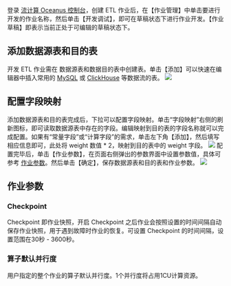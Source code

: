 登录 [流计算 Oceanus 控制台](https://console.cloud.tencent.com/oceanus)，创建 ETL 作业后，在【作业管理】中单击要进行开发的作业名称，然后单击【开发调试】，即可在草稿状态下进行作业开发。【作业草稿】即表示当前正处于可编辑的草稿状态下。

## 添加数据源表和目的表
开发 ETL 作业需在 数据源表和数据目的表中创建表。单击【添加】可以快速在编辑器中插入常用的 [MySQL](https://cloud.tencent.com/document/product/849/52698) 或 [ClickHouse](https://cloud.tencent.com/document/product/849/53389) 等数据流的表。
![](https://main.qcloudimg.com/raw/9f54a771afbb42c0dab56e3ed38979a1.png)


## 配置字段映射
添加数据源表和目的表完成后，下拉可以配置字段映射。单击“字段映射”右侧的刷新图标，即可读取数据源表中存在的字段。编辑映射到目的表的字段名称就可以完成配置。如果有“常量字段”或“计算字段”的需求，单击左下角【添加】，然后填写相应信息即可，此处将 weight 数值 * 2，映射到目的表中的 weight 字段。
![](https://main.qcloudimg.com/raw/772293f5a5d71c452c2a7523f002dae4.png)
配置完毕后，单击【作业参数】，在页面右侧弹出的参数界面中设置参数值，具体可参考 [作业参数](#id)。然后单击【确定】，保存数据源表和目的表和作业参数。
![](https://main.qcloudimg.com/raw/7175ab25a1e912e7b0536c531bca4504.png)

[](id:id)
## 作业参数
### Checkpoint
Checkpoint 即作业快照，开启 Checkpoint 之后作业会按照设置的时间间隔自动保存作业快照，用于遇到故障时作业的恢复。可设置 Checkpoint 的时间间隔，设置范围在30秒 - 3600秒。

### 算子默认并行度
用户指定的整个作业的算子默认并行度。1个并行度将占用1CU计算资源。
